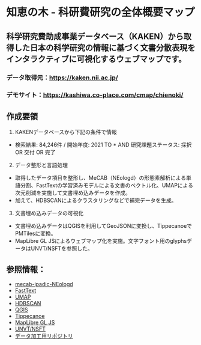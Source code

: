 # 知恵の木 - 科研費研究の全体概要マップ
## 科学研究費助成事業データベース（KAKEN）から取得した日本の科学研究の情報に基づく文書分散表現をインタラクティブに可視化するウェブマップです。

### データ取得元：https://kaken.nii.ac.jp/
### デモサイト：https://kashiwa.co-place.com/cmap/chienoki/


## 作成要領
1. KAKENデータベースから下記の条件で情報
- 検索結果: 84,246件 / 開始年度: 2021 TO * AND 研究課題ステータス: 採択 OR 交付 OR 完了

2. データ整形と言語処理
- 取得したデータ項目を整形し、MeCAB（NEologd）の形態素解析による単語分割、FastTextの学習済みモデルによる文書のベクトル化、UMAPによる次元削減を実施して文書埋め込みデータを作成。
- 加えて、HDBSCANによるクラスタリングなどで補完データを生成。

3. 文書埋め込みデータの可視化
- 文書埋め込みデータはQGISを利用してGeoJSONに変換し、TippecanoeでPMTilesに変換。
- MapLibre GL JSによるウェブマップ化を実施。文字フォント用のglyphsデータはUNVT/NSFTを参照した。

## 参照情報：
- [mecab-ipadic-NEologd](https://github.com/neologd/mecab-ipadic-neologd/blob/master/README.ja.md)
- [FastText](https://fasttext.cc/)
- [UMAP](https://umap-learn.readthedocs.io/en/latest/)
- [HDBSCAN](https://hdbscan.readthedocs.io/en/latest/how_hdbscan_works.html)
- [QGIS](https://qgis.org/ja/site/)
- [Tippecanoe](https://github.com/felt/tippecanoe)
- [MapLibre GL JS](https://maplibre.org/projects/maplibre-gl-js/)
- [UNVT/NSFT](https://github.com/unvt/nsft)
- [データ加工用リポジトリ](https://github.com/sanskruthiya/MapNLP/)

